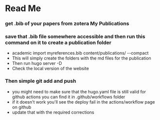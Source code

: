 # Read Me
### get .bib of your papers from zotera My Publications
### save that .bib file somewhere accessible and then run this command on it to create a publication folder
* academic import myreferences.bib content/publications/ --compact
* This will simply create the folders with the md files for the publication
* Then run hugo server -D
* Check the local version of the website
### Then simple git add and push
* you might need to make sure that the hugo.yaml file is still valid for github actions you can find it in .github/workflows folder
* if it doesn't work you'll see the deploy fail in the actions/workflow page on github
* update that with the required corrections 